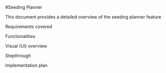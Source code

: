 #Seeding Planner

This document provides a detailed overview of the seeding planner feature

Requirements covered

Functionalities

Visual (UI) overview

Stepthrough

Implementation plan
